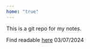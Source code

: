 ```yaml
---
home: "true"
---
```


This is a git repo for my notes.

Find readable [here](https://player1041.github.io/notes)
03/07/2024
